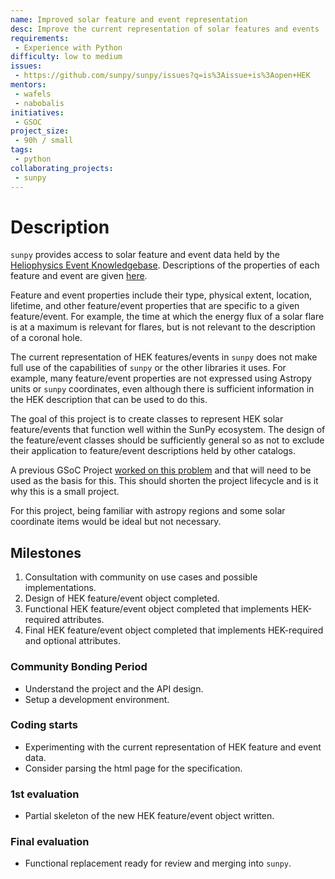 ```yaml
---
name: Improved solar feature and event representation
desc: Improve the current representation of solar features and events
requirements:
 - Experience with Python
difficulty: low to medium
issues:
 - https://github.com/sunpy/sunpy/issues?q=is%3Aissue+is%3Aopen+HEK
mentors:
 - wafels
 - nabobalis
initiatives:
 - GSOC
project_size:
 - 90h / small
tags:
 - python
collaborating_projects:
 - sunpy
---
```


# Description

`sunpy` provides access to solar feature and event data held by the [Heliophysics Event Knowledgebase](https://www.lmsal.com/hek/).
Descriptions of the properties of each feature and event are given [here](https://www.lmsal.com/hek/VOEvent_Spec.html).

Feature and event properties include their type, physical extent, location, lifetime, and other feature/event properties that are specific to a given feature/event.
For example, the time at which the energy flux of a solar flare is at a maximum is relevant for flares, but is not relevant to the description of a coronal hole.

The current representation of HEK features/events in `sunpy` does not make full use of the capabilities of `sunpy` or the other libraries it uses.
For example, many feature/event properties are not expressed using Astropy units or `sunpy` coordinates, even although there is sufficient information in the HEK description that can be used to do this.

The goal of this project is to create classes to represent HEK solar feature/events that function well within the SunPy ecosystem.
The design of the feature/event classes should be sufficiently general so as not to exclude their application to feature/event descriptions held by other catalogs.

A previous GSoC Project [worked on this problem](https://github.com/sunpy/sunpy/pull/7059) and that will need to be used as the basis for this.
This should shorten the project lifecycle and is it why this is a small project.

For this project, being familiar with astropy regions and some solar coordinate items would be ideal but not necessary.

## Milestones

1. Consultation with community on use cases and possible implementations.
2. Design of HEK feature/event object completed.
3. Functional HEK feature/event object completed that implements HEK-required attributes.
4. Final HEK feature/event object completed that implements HEK-required and optional attributes.

### Community Bonding Period

* Understand the project and the API design.
* Setup a development environment.

### Coding starts

* Experimenting with the current representation of HEK feature and event data.
* Consider parsing the html page for the specification.

### 1st evaluation

* Partial skeleton of the new HEK feature/event object written.

### Final evaluation

* Functional replacement ready for review and merging into `sunpy`.
